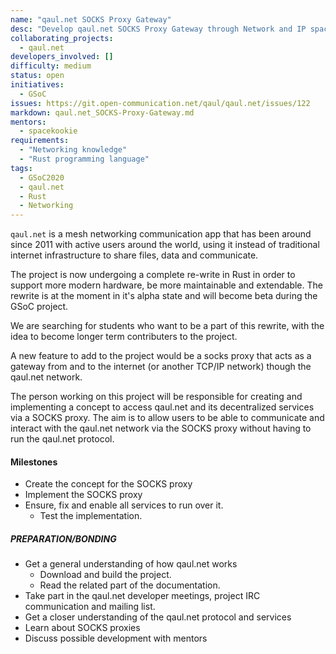 ```yaml
---
name: "qaul.net SOCKS Proxy Gateway"
desc: "Develop qaul.net SOCKS Proxy Gateway through Network and IP space discovery"
collaborating_projects:
  - qaul.net
developers_involved: []
difficulty: medium
status: open
initiatives:
  - GSoC
issues: https://git.open-communication.net/qaul/qaul.net/issues/122
markdown: qaul.net_SOCKS-Proxy-Gateway.md
mentors:
  - spacekookie
requirements:
  - "Networking knowledge"
  - "Rust programming language"
tags:
  - GSoC2020
  - qaul.net
  - Rust
  - Networking
---
```


`qaul.net` is a mesh networking communication app that has been around since 2011
with active users around the world, using it instead of traditional internet
infrastructure to share files, data and communicate.

The project is now undergoing a complete re-write in Rust in order to support
more modern hardware, be more maintainable and extendable.
The rewrite is at the moment in it's alpha state and will become beta during the GSoC project.

We are searching for students who want to be a part of this rewrite, with the idea to become longer term contributers to the project.

A new feature to add to the project would be a socks proxy that acts as a 
gateway from and to the internet (or another TCP/IP network) though the qaul.net network.

The person working on this project will be responsible for creating and implementing
a concept to access qaul.net and its decentralized services via a SOCKS proxy.
The aim is to allow users to be able to communicate and interact with the qaul.net 
network via the SOCKS proxy without having to run the qaul.net protocol.


#### Milestones

* Create the concept for the SOCKS proxy
* Implement the SOCKS proxy
* Ensure, fix and enable all services to run over it.
  * Test the implementation.


##### PREPARATION/BONDING

* Get a general understanding of how qaul.net works
  * Download and build the project.
  * Read the related part of the documentation.
* Take part in the qaul.net developer meetings, project IRC communication and mailing list.
* Get a closer understanding of the qaul.net protocol and services
* Learn about SOCKS proxies
* Discuss possible development with mentors

